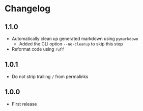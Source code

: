 # Changelog

## 1.1.0

- Automatically clean up generated markdown using `pymarkdown`
  - Added the CLI option `--no-cleanup` to skip this step
- Reformat code using `ruff`

## 1.0.1

- Do not strip trailing `/` from permalinks

## 1.0.0

- First release
